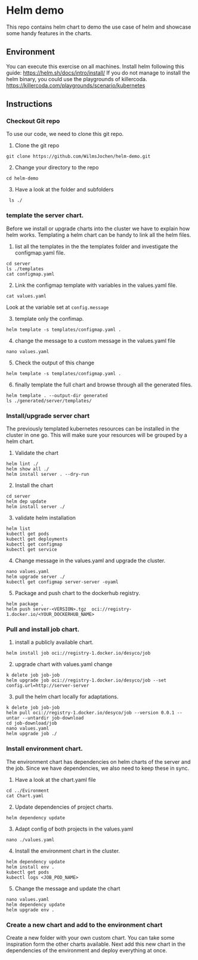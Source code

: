# Helm demo 
This repo contains helm chart to demo the use case of helm and showcase some handy features in the charts.

## Environment
You can execute this exercise on all machines. Install helm following this guide:
https://helm.sh/docs/intro/install/
If you do not manage to install the helm binary, you could use the playgrounds of killercoda.
https://killercoda.com/playgrounds/scenario/kubernetes

## Instructions

### Checkout Git repo
To use our code, we need to clone this git repo.

1) Clone the git repo
 ```
 git clone https://github.com/WilmsJochen/helm-demo.git
 ```
2) Change your directory to the repo
 ```
 cd helm-demo
 ```
3) Have a look at the folder and subfolders
```
 ls ./
```

### template the server chart.
Before we install or upgrade charts into the cluster we have to explain how helm works.
Templating a helm chart can be handy to link all the helm files.

1) list all the templates in the the templates folder and investigate the configmap.yaml file.
```
cd server
ls ./templates
cat configmap.yaml
```

2) Link the configmap template with variables in the values.yaml file.
```
cat values.yaml
```
Look at the variable set at `config.message`

3) template only the confimap.
```
helm template -s templates/configmap.yaml . 
```
4) change the message to a custom message in the values.yaml file
```
nano values.yaml
```
5) Check the output of this change
```
helm template -s templates/configmap.yaml . 
```
6) finally template the full chart and browse through all the generated files.
```
helm template . --output-dir generated 
ls ./generated/server/templates/
```

### Install/upgrade server chart
The previously templated kubernetes resources can be installed in the cluster in one go. 
This will make sure your resources will be grouped by a helm chart.

1) Validate the chart
```
helm lint ./
helm show all ./
helm install server . --dry-run
```

2) Install the chart
```
cd server
helm dep update
helm install server ./
```

3) validate helm installation
```
helm list
kubectl get pods
kubectl get deployments
kubectl get configmap
kubectl get service
```
4) Change message in the values.yaml and upgrade the cluster.
```
nano values.yaml
helm upgrade server ./
kubectl get configmap server-server -oyaml
```

5) Package and push chart to the dockerhub registry.
```
helm package .
helm push server-<VERSION>.tgz  oci://registry-1.docker.io/<YOUR_DOCKERHUB_NAME>
```

### Pull and install job chart.
1) install a publicly available chart. 
```
helm install job oci://registry-1.docker.io/desyco/job
```
2) upgrade chart with values.yaml change
```
k delete job job-job
helm upgrade job oci://registry-1.docker.io/desyco/job --set config.url=http://server-server
```

3) pull the helm chart locally for adaptations.
```
k delete job job-job
helm pull oci://registry-1.docker.io/desyco/job --version 0.0.1 --untar --untardir job-download
cd job-download/job
nano values.yaml
helm upgrade job ./
```

### Install environment chart.
The environment chart has dependencies on helm charts of the server and the job. Since we have dependencies, we also need to keep these in sync.

1) Have a look at the chart.yaml file
```
cd ../Evironment
cat Chart.yaml
```

2) Update dependencies of project charts.
```
helm dependency update
```

3) Adapt config of both projects in the values.yaml
```
nano ./values.yaml
```

4) Install the environment chart in the cluster.
```
helm dependency update
helm install env .
kubectl get pods
kubectl logs <JOB_POD_NAME>
```

5) Change the message and update the chart
```
nano values.yaml
helm dependency update
helm upgrade env .
```

### Create a new chart and add to the environment chart
Create a new folder with your own custom chart. You can take some inspiration form the other charts available.
Next add this new chart in the dependencies of the environment and deploy everything at once.
